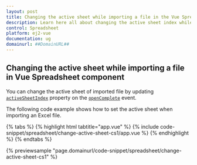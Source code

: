 ```yaml
---
layout: post
title: Changing the active sheet while importing a file in the Vue Spreadsheet component | Syncfusion
description: Learn here all about changing the active sheet index while importing a file in Syncfusion Vue Spreadsheet component of Syncfusion Essential JS 2 and more.
control: Spreadsheet 
platform: ej2-vue
documentation: ug
domainurl: ##DomainURL##
---
```


## Changing the active sheet while importing a file in Vue Spreadsheet component

You can change the active sheet of imported file by updating [`activeSheetIndex`](https://ej2.syncfusion.com/vue/documentation/api/spreadsheet/#activesheetindex) property on the [`openComplete`](https://ej2.syncfusion.com/vue/documentation/api/spreadsheet/#opencomplete) event.

The following code example shows how to set the active sheet when importing an Excel file.

{% tabs %}
{% highlight html tabtitle="app.vue" %}
{% include code-snippet/spreadsheet/change-active-sheet-cs1/app.vue %}
{% endhighlight %}
{% endtabs %}
        
{% previewsample "page.domainurl/code-snippet/spreadsheet/change-active-sheet-cs1" %}